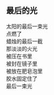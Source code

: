 ## 最后的光

太阳的最后一束光<br>
点燃了<br>
蜡烛的最后一截<br>
那淡淡的火光<br>
被压在书里<br>
被封在镜子里<br>
被放在肥皂泡里<br>
胶水固定住了<br>
最后一束光<br>
